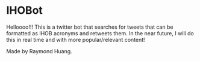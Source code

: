 # IHOBot
Helloooo!!! This is a twitter bot that searches for tweets that can be formatted as IHOB acronyms and retweets them. In the near future, I will do this in real time and with more popular/relevant content!

Made by Raymond Huang.